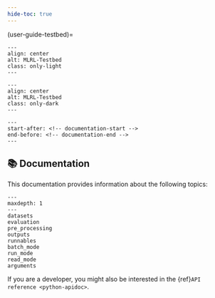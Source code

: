 ```yaml
---
hide-toc: true
---
```


(user-guide-testbed)=

```{image} ../../_static/logo_testbed_light.svg
---
align: center
alt: MLRL-Testbed
class: only-light
---
```

```{image} ../../_static/logo_testbed_dark.svg
---
align: center
alt: MLRL-Testbed
class: only-dark
---
```

```{include} README.md
---
start-after: <!-- documentation-start -->
end-before: <!-- documentation-end -->
---
```

## 📚 Documentation

This documentation provides information about the following topics:

```{toctree}
---
maxdepth: 1
---
datasets
evaluation
pre_processing
outputs
runnables
batch_mode
run_mode
read_mode
arguments
```

If you are a developer, you might also be interested in the {ref}`API reference <python-apidoc>`.
